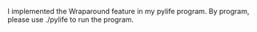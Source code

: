 I implemented the Wraparound feature in my pylife program.
By program, please use ./pylife to run the program.
